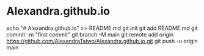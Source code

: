 # Alexandra.github.io
echo "# Alexandra.github.io" >> README.md
git init
git add README.md
git commit -m "first commit"
git branch -M main
git remote add origin https://github.com/AlexandraTaiwo/Alexandra.github.io.git
git push -u origin main
